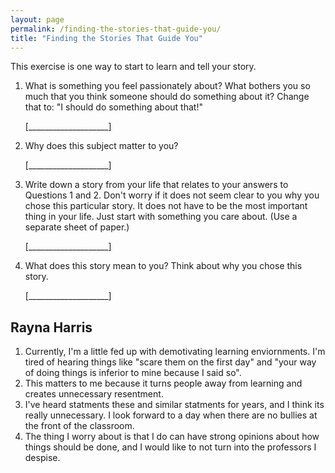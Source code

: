 ```yaml
---
layout: page
permalink: /finding-the-stories-that-guide-you/
title: "Finding the Stories That Guide You"
---
```


This exercise is one way to start to learn and tell your story.

1.  What is something you feel passionately about?
    What bothers you so much that you think someone should do something about it?
    Change that to: "I should do something about that!"

    [____________________]

2.  Why does this subject matter to you?

    [____________________]

3.  Write down a story from your life that relates to your answers to Questions 1 and 2.
    Don't worry if it does not seem clear to you why you chose this particular story.
    It does not have to be the most important thing in your life.
    Just start with something you care about.
    (Use a separate sheet of paper.)

    [____________________]

4.  What does this story mean to you?
    Think about why you chose this story.

    [____________________]


## Rayna Harris

1. Currently, I'm a little fed up with demotivating learning enviornments. I'm tired of hearing things like "scare them on the first day" and "your way of doing things is inferior to mine because I said so". 
2. This matters to me because it turns people away from learning and creates unnecessary resentment.
3. I've heard statments these and similar statments for years, and I think its really unnecessary. I look forward to a day when there are no bullies at the front of the classroom. 
4. The thing I worry about is that I do can have strong opinions about how things should be done, and I would like to not turn into the professors I despise. 
